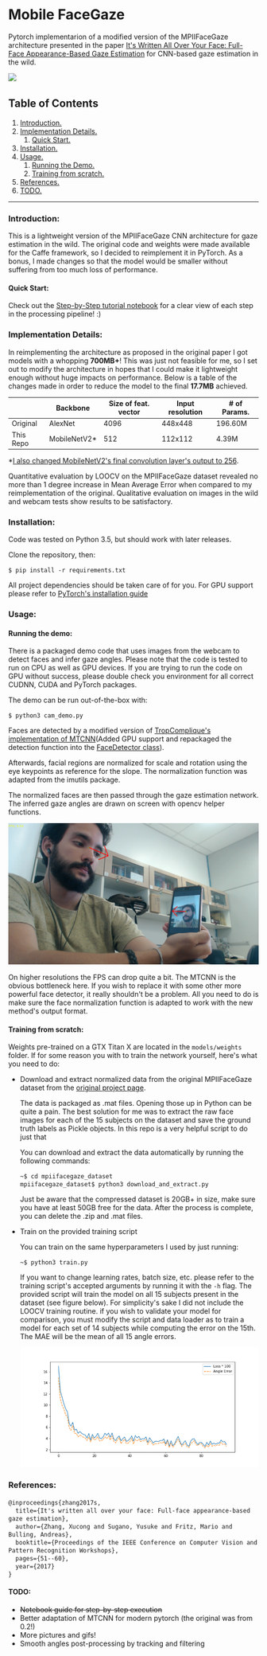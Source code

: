 # Mobile FaceGaze

Pytorch implementarion of a modified version of the MPIIFaceGaze architecture presented in the paper 
[It's Written All Over Your Face: Full-Face Appearance-Based Gaze Estimation](http://openaccess.thecvf.com/content_cvpr_2017_workshops/w41/html/Bulling_Its_Written_All_CVPR_2017_paper.html) for
CNN-based gaze estimation in the wild.

<p align="left">
  <img width="460" src="imgs/out.gif">
</p>

## Table of Contents
1. [ Introduction. ](#intro)
2. [ Implementation Details. ](#impl)
    1. [Quick Start. ](#quick)
3. [ Installation. ](#install)
4. [ Usage. ](#usage)
    1. [ Running the Demo. ](#demo)
    2. [ Training from scratch. ](#train)  
5. [ References. ](#references)
6. [ TODO. ](#todo)
<hr>

<a name="intro"></a>
### Introduction:
This is a lightweight version of the MPIIFaceGaze CNN architecture for gaze estimation in the wild. The original code and weights
were made available for the Caffe framework, so I decided to reimplement it in PyTorch. As a bonus, I made changes so that the model would be smaller without suffering from too much loss of performance. 

<a name="quick"></a>
#### Quick Start:
Check out the [Step-by-Step tutorial notebook](https://github.com/glefundes/Mobile-Face-Gaze/blob/master/step-by-step.ipynb) for a clear view of each step in the processing pipeline! :)

<a name="impl"></a>
### Implementation Details:
In reimplementing the architecture as proposed in the original paper I got models with a whopping **700MB+**!
This was just not feasible for me, so I set out to modify the architecture in hopes that I could make it lightweight
enough without huge impacts on performance.
Below is a table of the changes made in order to reduce the model to the final **17.7MB** achieved.

|           | Backbone     | Size of feat. vector | Input resolution | # of Params. |
|-----------|--------------|----------------------|------------------|--------------|
| Original  | AlexNet      | 4096                 | 448x448          | 196.60M      |
| This Repo | MobileNetV2* | 512                  | 112x112          | 4.39M        |

*[I also changed MobileNetV2's final convolution layer's output to 256](https://github.com/glefundes/mobile-facegaze/blob/bcbf6de7cffe62124897aa08768f00cc2755c039/models/gazenet.py#L23).

Quantitative evaluation by LOOCV on the MPIIFaceGaze dataset revealed no more than 1 degree increase in Mean Average Error when compared to my reimplementation of the original.
Qualitative evaluation on images in the wild and webcam tests show results to be satisfactory.

<a name="install"></a>
### Installation:
Code was tested on Python 3.5, but should work with later releases.

Clone the repository, then:
```
$ pip install -r requirements.txt
```
All project dependencies should be taken care of for you.
For GPU support please refer to [PyTorch's installation guide](https://pytorch.org/get-started/locally/)

<a name="usage"></a>
### Usage:

<a name="demo"></a>
#### Running the demo:
There is a packaged demo code that uses images from the webcam to detect faces and infer gaze angles.
Please note that the code is tested to run on CPU as well as GPU devices. If you are trying to run the code on GPU without success, please double check you environment for all correct CUDNN, CUDA and PyTorch packages.

The demo can be run out-of-the-box with:
```
$ python3 cam_demo.py
```
Faces are detected by a modified version of [TropComplique's implementation of MTCNN](https://github.com/TropComplique/mtcnn-pytorch)(Added GPU support and repackaged the detection function into the [FaceDetector class](https://github.com/glefundes/mobile-facegaze/blob/a4a26409f0137103dd80693708813d85b53c740b/mtcnn/detector.py#L8)).

Afterwards, facial regions are normalized for scale and rotation using the eye keypoints as reference for the slope. The normalization function was adapted from the imutils package.

The normalized faces are then passed through the gaze estimation network. The inferred gaze angles are drawn on screen with opencv helper functions.

![twins](imgs/twins.png)

On higher resolutions the FPS can drop quite a bit. The MTCNN is the obvious bottleneck here. If you wish to replace it with some other more powerful face detector, it really shouldn't be a problem. All you need to do is make sure the face normalization function is adapted to work with the new method's output format.

<a name="train"></a>
#### Training from scratch:

Weights pre-trained on a GTX Titan X are located in the `models/weights` folder. If for some reason you with to train the network yourself, here's what you need to do:
* Download and extract normalized data from the original MPIIFaceGaze dataset from the [original project page](https://www.mpi-inf.mpg.de/departments/computer-vision-and-machine-learning/research/gaze-based-human-computer-interaction/its-written-all-over-your-face-full-face-appearance-based-gaze-estimation/).
  
  The data is packaged as .mat files. Opening those up in Python can be quite a pain. The best solution for me was to extract the raw face images for each of the 15
  subjects on the dataset and save the ground truth labels as Pickle objects. In this repo is a very helpful script to do just that
  
  
  You can download and extract the data automatically by running the following commands:
  ```
  ~$ cd mpiifacegaze_dataset
  mpiifacegaze_dataset$ python3 download_and_extract.py
  ```
  Just be aware that the compressed dataset is 20GB+ in size, make sure you have at least 50GB free for the data.
  After the process is complete, you can delete the .zip and .mat files.

* Train on the provided training script

  You can train on the same hyperparameters I used by just running:
  ```
  ~$ python3 train.py
  ```
  If you want to change learning rates, batch size, etc. please refer to the training script's accepted arguments by running it with the `-h` flag.
  The provided script will train the model on all 15 subjects present in the dataset (see figure below). For simplicity's sake I did not include the LOOCV training routine.
  if you wish to validate your model for comparison, you must modify the script and data loader as to train a model for each set of 14 subjects while computing the error on the 15th.
  The MAE will be the mean of all 15 angle errors.

  ![train plot](imgs/training_plot.png)

### References:
```
@inproceedings{zhang2017s,
  title={It's written all over your face: Full-face appearance-based gaze estimation},
  author={Zhang, Xucong and Sugano, Yusuke and Fritz, Mario and Bulling, Andreas},
  booktitle={Proceedings of the IEEE Conference on Computer Vision and Pattern Recognition Workshops},
  pages={51--60},
  year={2017}
}
```

<a name="todo"></a>
#### TODO:
* ~~Notebook guide for step-by-step execution~~
* Better adaptation of MTCNN for modern pytorch (the original was from 0.2!)
* More pictures and gifs!
* Smooth angles post-processing by tracking and filtering 

